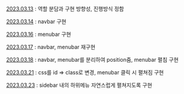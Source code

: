 [2023.03.13]() : 역할 분담과 구현 방향성, 진행방식 정함

[2023.03.14]() : navbar 구현

[2023.03.16]() : menubar 구현

[2023.03.17]() : navbar, menubar 재구현

[2023.03.18]() : navbar, menubar를 분리하여 position줌, menubar 펼침 구현

[2023.03.21]() : css를 id => class로 변경, menubar 클릭 시 펼쳐짐 구현

[2023.03.23]() : sidebar 내의 하위메뉴 자연스럽게 펼쳐지도록 구현
